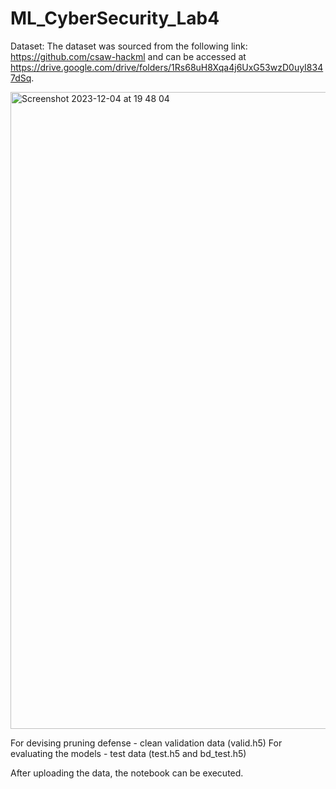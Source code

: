 # ML_CyberSecurity_Lab4

Dataset:
The dataset was sourced from the following link: https://github.com/csaw-hackml and can be accessed at https://drive.google.com/drive/folders/1Rs68uH8Xqa4j6UxG53wzD0uyI8347dSq.

<img width="1019" alt="Screenshot 2023-12-04 at 19 48 04" src="https://github.com/nishitasinha24/ML_CyberSecurity_Lab4/assets/33456779/819c173b-d4c5-4f18-b75e-1efc17c6123a">

For devising pruning defense - clean validation data (valid.h5)
For evaluating the models - test data (test.h5 and bd_test.h5)

After uploading the data, the notebook can be executed. 
